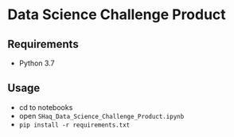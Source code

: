 # Data Science Challenge Product

## Requirements

- Python 3.7

## Usage

- cd to notebooks
- open `SHaq_Data_Science_Challenge_Product.ipynb`
- `pip install -r requirements.txt`
